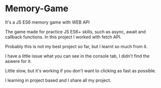 # Memory-Game
It's a JS ES6 memory game with WEB API

The game made for practice JS ES6+ skills, such as async, await and callback functions.
In this project I worked with fetch API.

Probably this is not my best project so far, but I learnt so much from it.

I have a little issue what you can see in the console tab, I didn't find the aswere for it.

Little slow, but it's working if you don't want to clicking as fast as possible.

I learning in project based and I share all my project.
